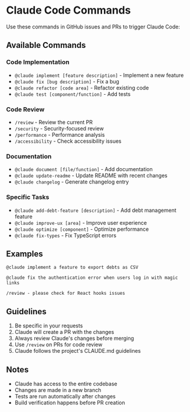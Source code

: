 # Claude Code Commands

Use these commands in GitHub issues and PRs to trigger Claude Code:

## Available Commands

### Code Implementation
- `@claude implement [feature description]` - Implement a new feature
- `@claude fix [bug description]` - Fix a bug
- `@claude refactor [code area]` - Refactor existing code
- `@claude test [component/function]` - Add tests

### Code Review
- `/review` - Review the current PR
- `/security` - Security-focused review
- `/performance` - Performance analysis
- `/accessibility` - Check accessibility issues

### Documentation
- `@claude document [file/function]` - Add documentation
- `@claude update-readme` - Update README with recent changes
- `@claude changelog` - Generate changelog entry

### Specific Tasks
- `@claude add-debt-feature [description]` - Add debt management feature
- `@claude improve-ux [area]` - Improve user experience
- `@claude optimize [component]` - Optimize performance
- `@claude fix-types` - Fix TypeScript errors

## Examples

```
@claude implement a feature to export debts as CSV
```

```
@claude fix the authentication error when users log in with magic links
```

```
/review - please check for React hooks issues
```

## Guidelines

1. Be specific in your requests
2. Claude will create a PR with the changes
3. Always review Claude's changes before merging
4. Use `/review` on PRs for code review
5. Claude follows the project's CLAUDE.md guidelines

## Notes

- Claude has access to the entire codebase
- Changes are made in a new branch
- Tests are run automatically after changes
- Build verification happens before PR creation
